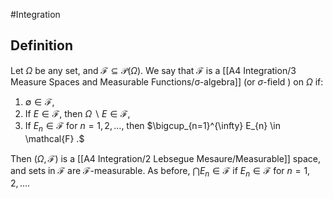 #Integration 

## Definition
Let $\Omega$ be any set, and $\mathcal{F} \subseteq \mathcal{P}(\Omega) .$ We say that $\mathcal{F}$ is a [[A4 Integration/3 Measure Spaces and Measurable Functions/σ-algebra]] (or $\sigma$-field ) on $\Omega$ if:
1. $\emptyset \in \mathcal{F}$,
2. If $E \in \mathcal{F}$, then $\Omega \backslash E \in \mathcal{F}$,
3. If $E_{n} \in \mathcal{F}$ for $n=1,2, \ldots$, then $\bigcup_{n=1}^{\infty} E_{n} \in \mathcal{F} .$

Then $(\Omega, \mathcal{F})$ is a [[A4 Integration/2 Lebsegue Mesaure/Measurable]] space, and sets in $\mathcal{F}$ are $\mathcal{F}$-measurable. As before, $\bigcap E_{n} \in \mathcal{F}$ if $E_{n} \in \mathcal{F}$ for $n=1,2, \ldots$.